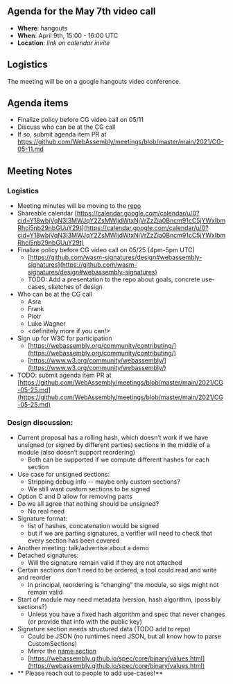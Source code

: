 ## Agenda for the May 7th video call

- **Where**: hangouts
- **When**: April 9th, 15:00 - 16:00 UTC
- **Location**: *link on calendar invite*

## Logistics

The meeting will be on a google hangouts video conference.

## Agenda items
* Finalize policy before CG video call on 05/11
* Discuss who can be at the CG call
* If so, submit agenda item PR at https://github.com/WebAssembly/meetings/blob/master/main/2021/CG-05-11.md

## Meeting Notes


### Logistics
*   Meeting minutes will be moving to the [repo](https://github.com/wasm-signatures/design) 
*   Shareable calendar [https://calendar.google.com/calendar/u/0?cid=Y18wbjVqN3I3MWJqY2ZsMWljdWtxNjVrZzZia0Bncm91cC5jYWxlbmRhci5nb29nbGUuY29t](https://calendar.google.com/calendar/u/0?cid=Y18wbjVqN3I3MWJqY2ZsMWljdWtxNjVrZzZia0Bncm91cC5jYWxlbmRhci5nb29nbGUuY29t)
*   Finalize policy before CG video call on 05/25 (4pm-5pm UTC)
    *   [https://github.com/wasm-signatures/design#webassembly-signatures](https://github.com/wasm-signatures/design#webassembly-signatures) 
    *   TODO: Add a presentation to the repo about goals, concrete use-cases, sketches of design
*   Who can be at the CG call
    *   Asra
    *   Frank 
    *   Piotr 
    *   Luke Wagner
    *   &lt;definitely more if you can!>
*   Sign up for W3C for participation
    *   [https://webassembly.org/community/contributing/](https://webassembly.org/community/contributing/)
    *   [https://www.w3.org/community/webassembly/](https://www.w3.org/community/webassembly/)
*  TODO: submit agenda item PR at [https://github.com/WebAssembly/meetings/blob/master/main/2021/CG-05-25.md](https://github.com/WebAssembly/meetings/blob/master/main/2021/CG-05-25.md) 

### Design discussion:

*   Current proposal has a rolling hash, which doesn’t work if we have unsigned (or signed by different parties) sections in the middle of a module (also doesn’t support reordering)
    *   Both can be supported if we compute different hashes for each section
*   Use case for unsigned sections:
    *   Stripping debug info -- maybe only custom sections?
    *   We still want custom sections to be signed
*   Option C and D allow for removing parts
*   Do we all agree that nothing should be unsigned?
    *   No real need
*   Signature format:
    *   list of hashes, concatenation would be signed
    *   but if we are parting signatures, a verifier will need to check that every section has been covered
*   Another meeting: talk/advertise about a demo
*   Detached signatures:
    *   Will the signature remain valid if they are not attached
*   Certain sections don’t need to be ordered, a tool could read and write and reorder
    *   In principal, reordering is “changing” the module, so sigs might not remain valid
*   Start of module may need metadata (version, hash algorithm, (possibly sections?)
    *   Unless you have a fixed hash algorithm and spec that never changes (or provide that info with the public key)
*   Signature section needs structured data (TODO add to repo)
    *   Could be JSON (no runtimes need JSON, but all know how to parse CustomSections)
    *   Mirror the [name section](https://webassembly.github.io/spec/core/appendix/custom.html#name-section) 
    *   [https://webassembly.github.io/spec/core/binary/values.html](https://webassembly.github.io/spec/core/binary/values.html)
*   ** Please reach out to people to add use-cases!**
